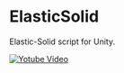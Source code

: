 # ElasticSolid
Elastic-Solid script for Unity.

[![Yotube Video](https://img.youtube.com/vi/WEVExe6nK8Y/0.jpg)](https://www.youtube.com/watch?v=WEVExe6nK8Y)

